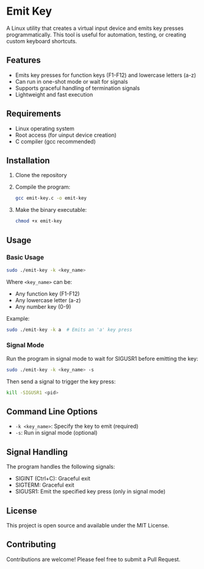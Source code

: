 # Emit Key

A Linux utility that creates a virtual input device and emits key presses programmatically. This tool is useful for automation, testing, or creating custom keyboard shortcuts.

## Features

- Emits key presses for function keys (F1-F12) and lowercase letters (a-z)
- Can run in one-shot mode or wait for signals
- Supports graceful handling of termination signals
- Lightweight and fast execution

## Requirements

- Linux operating system
- Root access (for uinput device creation)
- C compiler (gcc recommended)

## Installation

1. Clone the repository
2. Compile the program:

   ```bash
   gcc emit-key.c -o emit-key
   ```

3. Make the binary executable:

   ```bash
   chmod +x emit-key
   ```

## Usage

### Basic Usage

```bash
sudo ./emit-key -k <key_name>
```

Where `<key_name>` can be:

- Any function key (F1-F12)
- Any lowercase letter (a-z)
- Any number key (0-9)

Example:

```bash
sudo ./emit-key -k a  # Emits an 'a' key press
```

### Signal Mode

Run the program in signal mode to wait for SIGUSR1 before emitting the key:

```bash
sudo ./emit-key -k <key_name> -s
```

Then send a signal to trigger the key press:

```bash
kill -SIGUSR1 <pid>
```

## Command Line Options

- `-k <key_name>`: Specify the key to emit (required)
- `-s`: Run in signal mode (optional)

## Signal Handling

The program handles the following signals:

- SIGINT (Ctrl+C): Graceful exit
- SIGTERM: Graceful exit
- SIGUSR1: Emit the specified key press (only in signal mode)

## License

This project is open source and available under the MIT License.

## Contributing

Contributions are welcome! Please feel free to submit a Pull Request.

